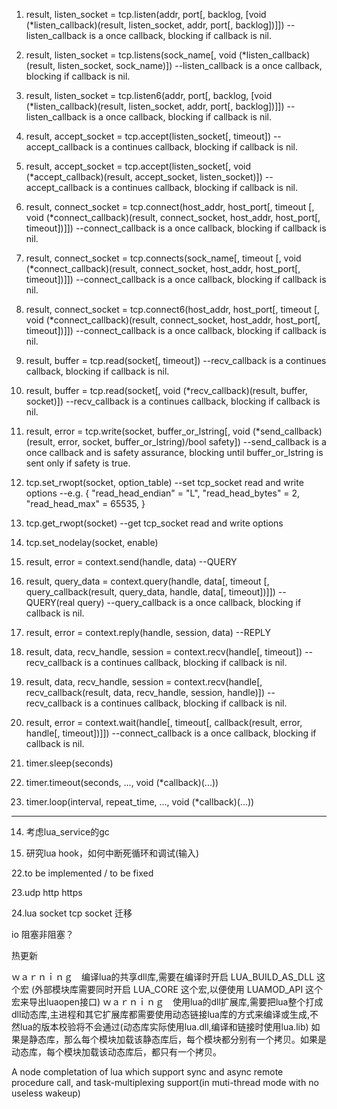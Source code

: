1.	result, listen_socket = tcp.listen(addr, port[, backlog, [void (*listen_callback)(result, listen_socket, addr, port[, backlog])]])
	--listen_callback is a once callback, blocking if callback is nil.
2.	result, listen_socket = tcp.listens(sock_name[, void (*listen_callback)(result, listen_socket, sock_name)])
	--listen_callback is a once callback, blocking if callback is nil.
3.	result, listen_socket = tcp.listen6(addr, port[, backlog, [void (*listen_callback)(result, listen_socket, addr, port[, backlog])]])
	--listen_callback is a once callback, blocking if callback is nil.
4.	result, accept_socket = tcp.accept(listen_socket[, timeout])
	--accept_callback is a continues callback, blocking if callback is nil.
5.	result, accept_socket = tcp.accept(listen_socket[, void (*accept_callback)(result, accept_socket, listen_socket)])
	--accept_callback is a continues callback, blocking if callback is nil.
6. 	result, connect_socket = tcp.connect(host_addr, host_port[, timeout [, void (*connect_callback)(result, connect_socket, host_addr, host_port[, timeout])]])
	--connect_callback is a once callback, blocking if callback is nil.
7. 	result, connect_socket = tcp.connects(sock_name[, timeout [, void (*connect_callback)(result, connect_socket, host_addr, host_port[, timeout])]])
	--connect_callback is a once callback, blocking if callback is nil.
8. 	result, connect_socket = tcp.connect6(host_addr, host_port[, timeout [, void (*connect_callback)(result, connect_socket, host_addr, host_port[, timeout])]])
	--connect_callback is a once callback, blocking if callback is nil.
9.  result, buffer = tcp.read(socket[, timeout])
	--recv_callback is a continues callback, blocking if callback is nil.
10. result, buffer = tcp.read(socket[, void (*recv_callback)(result, buffer, socket)])
	--recv_callback is a continues callback, blocking if callback is nil.
11. result, error = tcp.write(socket, buffer_or_lstring[, void (*send_callback)(result, error, socket, buffer_or_lstring)/bool safety])
	--send_callback is a once callback and is safety assurance, blocking until buffer_or_lstring is sent only if safety is true.
12. tcp.set_rwopt(socket, option_table)
	--set tcp_socket read and write options --e.g. { "read_head_endian" =  "L", "read_head_bytes" = 2, "read_head_max" = 65535, }
13. tcp.get_rwopt(socket)
	--get tcp_socket read and write options
	
14. tcp.set_nodelay(socket, enable)

15. result, error = context.send(handle, data) --QUERY

16. result, query_data = context.query(handle, data[, timeout [, query_callback(result, query_data, handle, data[, timeout])]]) --QUERY(real query)
	--query_callback is a once callback, blocking if callback is nil.
17. result, error = context.reply(handle, session, data) --REPLY

18. result, data, recv_handle, session = context.recv(handle[, timeout])
	--recv_callback is a continues callback, blocking if callback is nil.
19. result, data, recv_handle, session = context.recv(handle[, recv_callback(result, data, recv_handle, session, handle)])
	--recv_callback is a continues callback, blocking if callback is nil.
20. result, error = context.wait(handle[, timeout[, callback(result, error, handle[, timeout])]])
	--connect_callback is a once callback, blocking if callback is nil.
21. timer.sleep(seconds)

22.	timer.timeout(seconds, ..., void (*callback)(...))

23.	timer.loop(interval, repeat_time, ..., void (*callback)(...))

----------------------------------------------------------------------------------------------------------------------------

14. 考虑lua_service的gc

17. 研究lua hook，如何中断死循环和调试(输入)

22.to be implemented  / to be fixed

23.udp http https

24.lua socket tcp socket 迁移

io 阻塞非阻塞？

热更新

ｗａｒｎｉｎｇ　编译lua的共享dll库,需要在编译时开启 LUA_BUILD_AS_DLL 这个宏 (外部模块库需要同时开启 LUA_CORE 这个宏,以便使用 LUAMOD_API 这个宏来导出luaopen接口)
ｗａｒｎｉｎｇ　使用lua的dll扩展库,需要把lua整个打成dll动态库,主进程和其它扩展库都需要使用动态链接lua库的方式来编译或生成,不然lua的版本校验将不会通过(动态库实际使用lua.dll,编译和链接时使用lua.lib)
                如果是静态库，那么每个模块加载该静态库后，每个模块都分别有一个拷贝。如果是动态库，每个模块加载该动态库后，都只有一个拷贝。

A node completation of lua which support sync and async remote procedure call, and task-multiplexing support(in muti-thread mode with no useless wakeup)